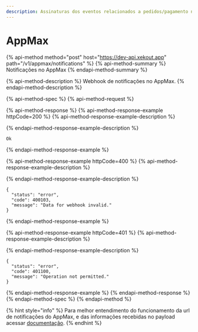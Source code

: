```yaml
---
description: Assinaturas dos eventos relacionados a pedidos/pagamento no AppMax.
---
```


# AppMax

{% api-method method="post" host="https://dev-api.xekout.app" path="/v1/appmax/notifications" %}
{% api-method-summary %}
Notificações no AppMax
{% endapi-method-summary %}

{% api-method-description %}
Webhook de notificações no AppMax.
{% endapi-method-description %}

{% api-method-spec %}
{% api-method-request %}

{% api-method-response %}
{% api-method-response-example httpCode=200 %}
{% api-method-response-example-description %}

{% endapi-method-response-example-description %}

```
Ok
```
{% endapi-method-response-example %}

{% api-method-response-example httpCode=400 %}
{% api-method-response-example-description %}

{% endapi-method-response-example-description %}

```
{
  "status": "error",
  "code": 400103,
  "message": "Data for webhook invalid."
}
```
{% endapi-method-response-example %}

{% api-method-response-example httpCode=401 %}
{% api-method-response-example-description %}

{% endapi-method-response-example-description %}

```
{
  "status": "error",
  "code": 401100,
  "message": "Operation not permitted."
}
```
{% endapi-method-response-example %}
{% endapi-method-response %}
{% endapi-method-spec %}
{% endapi-method %}

{% hint style="info" %}
Para melhor entendimento do funcionamento da url de notificações do AppMax, e das informações recebidas no payload acessar [documentação](http://docs.appmax.com.br/api/).
{% endhint %}

